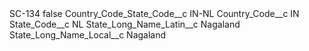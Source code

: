 <?xml version="1.0" encoding="UTF-8"?>
<CustomMetadata xmlns="http://soap.sforce.com/2006/04/metadata" xmlns:xsi="http://www.w3.org/2001/XMLSchema-instance" xmlns:xsd="http://www.w3.org/2001/XMLSchema">
    <label>SC-134</label>
    <protected>false</protected>
    <values>
        <field>Country_Code_State_Code__c</field>
        <value xsi:type="xsd:string">IN-NL</value>
    </values>
    <values>
        <field>Country_Code__c</field>
        <value xsi:type="xsd:string">IN</value>
    </values>
    <values>
        <field>State_Code__c</field>
        <value xsi:type="xsd:string">NL</value>
    </values>
    <values>
        <field>State_Long_Name_Latin__c</field>
        <value xsi:type="xsd:string">Nagaland</value>
    </values>
    <values>
        <field>State_Long_Name_Local__c</field>
        <value xsi:type="xsd:string">Nagaland</value>
    </values>
</CustomMetadata>
